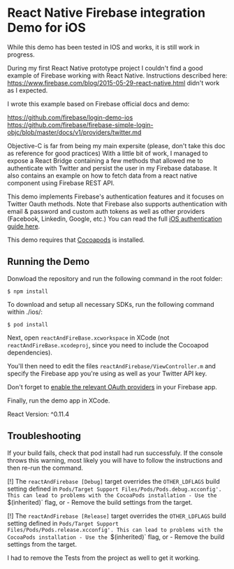 # React Native Firebase integration Demo for iOS

While this demo has been tested in IOS and works, it is still work in progress.

During my first React Native prototype project I couldn't find a good example of Firebase working with React Native. Instructions described here: https://www.firebase.com/blog/2015-05-29-react-native.html didn't work as I expected. 

I wrote this example based on Firebase official docs and demo: 

https://github.com/firebase/login-demo-ios 
https://github.com/firebase/firebase-simple-login-objc/blob/master/docs/v1/providers/twitter.md

Objective-C is far from being my main expersite (please, don't take this doc as reference for good practices) With a little bit of work, I managed to expose a React Bridge containing a few methods that allowed me to authenticate with Twitter and persist the user in my Firebase database. It also contains an example on how to fetch data from a react native component using Firebase REST API.

This demo implements Firebase's authentication features and it focuses on Twitter Oauth methods.
Note that Firebase also supports authentication with email & password and custom auth tokens as well as other providers (Facebook, Linkedin, Google, etc.)
You can read the full [iOS authentication guide here](https://www.firebase.com/docs/ios/guide/user-auth.html).

This demo requires that [Cocoapods](https://cocoapods.org/) is installed.

Running the Demo
----------------

Donwload the repository and run the following command in the root folder:

	$ npm install

To download and setup all necessary SDKs, run the following command within ./ios/:

    $ pod install

Next, open `reactAndFireBase.xcworkspace` in XCode (not `reactAndFireBase.xcodeproj`,
since you need to include the Cocoapod dependencies).

You'll then need to edit the files `reactAndFirebase/ViewController.m` and specify the
Firebase app you're using as well as your Twitter API key. 

Don't forget to [enable the relevant OAuth providers](https://www.firebase.com/docs/ios/guide/user-auth.html#section-enable-providers)
in your Firebase app.

Finally, run the demo app in XCode.

React Version: ^0.11.4

Troubleshooting
----------------
If your build fails, check that pod install had run successfuly. If the console throws this warning, most likely you will have to follow the instructions and then re-run the command. 

[!] The `reactAndFirebase [Debug]` target overrides the `OTHER_LDFLAGS` build setting defined in `Pods/Target Support Files/Pods/Pods.debug.xcconfig'. This can lead to problems with the CocoaPods installation
    - Use the `$(inherited)` flag, or
    - Remove the build settings from the target.

[!] The `reactAndFirebase [Release]` target overrides the `OTHER_LDFLAGS` build setting defined in `Pods/Target Support Files/Pods/Pods.release.xcconfig'. This can lead to problems with the CocoaPods installation
    - Use the `$(inherited)` flag, or
    - Remove the build settings from the target.

I had to remove the Tests from the project as well to get it working.
